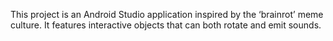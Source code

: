 This project is an Android Studio application inspired by the ‘brainrot’ meme culture.
It features interactive objects that can both rotate and emit sounds. 

